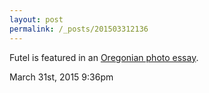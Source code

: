 ```yaml
---
layout: post
permalink: /_posts/201503312136
---
```


Futel is featured in an <a href="http://photos.oregonlive.com/4450/gallery/futels_pay_phone_makes_calls_f/index.html#/0">Oregonian photo essay</a>.



<div id="footer">
<span id="timestamp"> March 31st, 2015 9:36pm </span>
</div>
